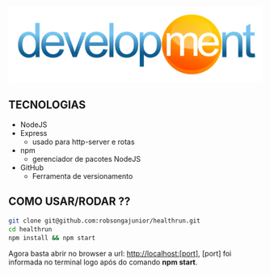 <p align="center">
    <img src ="./img/development.jpg" />
</p>


## TECNOLOGIAS
- NodeJS
- Express
    - usado para http-server e rotas
- npm
    - gerenciador de pacotes NodeJS
- GitHub
    - Ferramenta de versionamento


## COMO USAR/RODAR ??

```bash
git clone git@github.com:robsongajunior/healthrun.git
cd healthrun
npm install && npm start
```

Agora basta abrir no browser a url: [http://localhost:[port]](http://localhost:[port]), [port] foi informada no terminal logo após do comando __npm start__.
